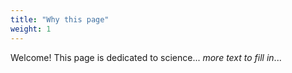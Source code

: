 ```yaml
---
title: "Why this page"
weight: 1
---
```


Welcome! This page is dedicated to science... *more text to fill in*...
